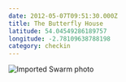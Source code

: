 ```yaml
---
date: 2012-05-07T09:51:30.000Z
title: The Butterfly House
latitude: 54.04549286189757
longitude: -2.78109638788198
category: checkin
---
```

<img src="https://fastly.4sqi.net/img/general/612x612/CO_IDyDfWsuRhc_yz3SWcyRVX-8vlf5QGMJvtdMUV48.jpg" alt="Imported Swarm photo"/>
